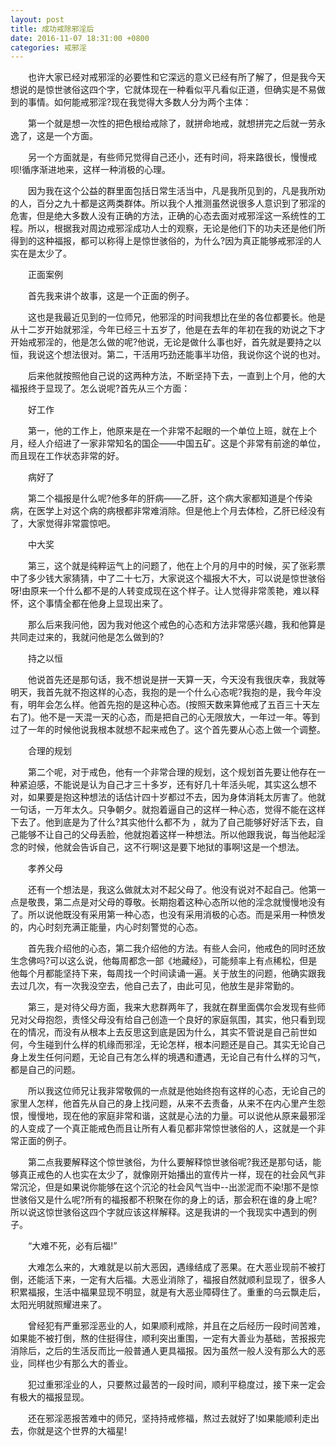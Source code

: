 ```yaml
---
layout: post
title: 成功戒除邪淫后
date: 2016-11-07 18:31:00 +0800
categories: 戒邪淫
---
```


　　也许大家已经对戒邪淫的必要性和它深远的意义已经有所了解了，但是我今天想说的是惊世骇俗这四个字，它就体现在一种看似平凡看似正道，但确实是不易做到的事情。如何能戒邪淫?现在我觉得大多数人分为两个主体：
　　第一个就是想一次性的把色根给戒除了，就拼命地戒，就想拼完之后就一劳永逸了，这是一个方面。
　　另一个方面就是，有些师兄觉得自己还小，还有时间，将来路很长，慢慢戒呗!循序渐进地来，这样一种消极的心理。
　　因为我在这个公益的群里面包括日常生活当中，凡是我所见到的，凡是我所劝的人，百分之九十都是这两类群体。所以我个人推测虽然说很多人意识到了邪淫的危害，但是绝大多数人没有正确的方法，正确的心态去面对戒邪淫这一系统性的工程。所以，根据我对周边戒邪淫成功人士的观察，无论是他们下的功夫还是他们所得到的这种福报，都可以称得上是惊世骇俗的，为什么?因为真正能够戒邪淫的人实在是太少了。
　　正面案例
　　首先我来讲个故事，这是一个正面的例子。
　　这也是我最近见到的一位师兄，他邪淫的时间我想比在坐的各位都要长。他是从十二岁开始就邪淫，今年已经三十五岁了，他是在去年的年初在我的劝说之下才开始戒邪淫的，他是怎么做的呢?他说，无论是做什么事也好，首先就是要持之以恒，我说这个想法很对。第二，干活用巧劲还能事半功倍，我说你这个说的也对。
　　后来他就按照他自己说的这两种方法，不断坚持下去，一直到上个月，他的大福报终于显现了。怎么说呢?首先从三个方面：
　　好工作
　　第一，他的工作上，他原来是在一个非常不起眼的一个单位上班，就在上个月，经人介绍进了一家非常知名的国企——中国五矿。这是个非常有前途的单位，而且现在工作状态非常的好。
　　病好了
　　第二个福报是什么呢?他多年的肝病——乙肝，这个病大家都知道是个传染病，在医学上对这个病的病根都非常难消除。但是他上个月去体检，乙肝已经没有了，大家觉得非常震惊吧。
　　中大奖
　　第三，这个就是纯粹运气上的问题了，他在上个月的月中的时候，买了张彩票中了多少钱大家猜猜，中了二十七万，大家说这个福报大不大，可以说是惊世骇俗呀!由原来一个什么都不是的人转变成现在这个样子。让人觉得非常羡艳，难以释怀，这个事情全都在他身上显现出来了。
　　那么后来我问他，因为我对他这个戒色的心态和方法非常感兴趣，我和他算是共同走过来的，我就问他是怎么做到的?
　　持之以恒
　　他说首先还是那句话，我不想说是拼一天算一天，今天没有我很庆幸，我就等明天，我首先就不抱这样的心态，我抱的是一个什么心态呢?我抱的是，我今年没有，明年会怎么样。他首先抱的是这种心态。(按照天数来算他戒了五百三十天左右了)。他不是一天混一天的心态，而是把自己的心无限放大，一年过一年。等到过了一年的时候他说我根本就想不起来戒色了。这个首先要从心态上做一个调整。
　　合理的规划
　　第二个呢，对于戒色，他有一个非常合理的规划，这个规划首先要让他存在一种紧迫感，不能说是认为自己才三十多岁，还有好几十年活头呢，其实这么想不对，如果要是抱这种想法的话估计四十岁都过不去，因为身体消耗太厉害了。他就一句话，一万年太久。只争朝夕。就抱着逼自己的这样一种心态，觉得不能在这样下去了。他到底是为了什么?其实他什么都不为 ，就为了自己能够好好活下去，自己能够不让自己的父母丢脸，他就抱着这样一种想法。所以他跟我说，每当他起淫念的时候，他就会告诉自己，这不行啊!这是要下地狱的事啊!这是一个想法。
　　孝养父母
　　还有一个想法是，我这么做就太对不起父母了。他没有说对不起自己。他第一点是敬畏，第二点是对父母的尊敬。长期抱着这种心态所以他的淫念就慢慢地没有了。所以说他既没有采用第一种心态，也没有采用消极的心态。而是采用一种愤发的，内心时刻充满正能量，内心时刻警觉的心态。
　　首先我介绍他的心态，第二我介绍他的方法。有些人会问，他戒色的同时还放生念佛吗?可以这么说，他每周都念一部《地藏经》，可能频率上有点稀松，但是他每个月都能坚持下来，每周找一个时间读诵一遍。关于放生的问题，他确实跟我去过几次，有一次我没空去，他自己去了，由此可见，他放生是非常勤的。
　　第三，是对待父母方面，我来大悲群两年了，我就在群里面偶尔会发现有些师兄对父母抱怨，责怪父母没有给自己创造一个良好的家庭氛围，其实，他只看到现在的情况，而没有从根本上去反思这到底是因为什么，其实不管说是自己前世如何，今生碰到什么样的机缘而邪淫，无论怎样，根本问题还是自己。其实无论自己身上发生任何问题，无论自己有怎么样的境遇和遭遇，无论自己有什么样的习气，都是自己的问题。
　　所以我这位师兄让我非常敬佩的一点就是他始终抱有这样的心态，无论自己的家里人怎样，他首先从自己的身上找问题，从来不去责备，从来不在内心里产生怨恨，慢慢地，现在他的家庭非常和谐，这就是心法的力量。可以说他从原来最邪淫的人变成了一个真正能戒色而且让所有人看见都非常惊世骇俗的人，这就是一个非常正面的例子。
　　第二点我要解释这个惊世骇俗，为什么要解释惊世骇俗呢?我还是那句话，能够真正戒色的人也实在太少了，就像刚开始播出的宣传片一样，现在的社会风气非常沉沦，但是如果说你能够在这个沉沦的社会风气当中--出淤泥而不染!那不是惊世骇俗又是什么呢?所有的福报都不积聚在你的身上的话，那会积在谁的身上呢?所以说这惊世骇俗这四个字就应该这样解释。这是我讲的一个我现实中遇到的例子。
　　“大难不死，必有后福!”
　　大难怎么来的，大难就是以前大恶因，遇缘结成了恶果。在大恶业现前不被打倒，还能活下来，一定有大后福。大恶业消除了，福报自然就顺利显现了，很多人积累福报，生活中福果显现不明显，就是有大恶业障碍住了。重重的乌云飘走后，太阳光明就照耀进来了。
　　曾经犯有严重邪淫恶业的人，如果顺利戒除，并且在之后经历一段时间苦难，如果能不被打倒，熬的住挺得住，顺利突出重围，一定有大善业为基础，苦报报完消除后，之后的生活反而比一般普通人更具福报。因为虽然一般人没有那么大的恶业，同样也少有那么大的善业。
　　犯过重邪淫业的人，只要熬过最苦的一段时间，顺利平稳度过，接下来一定会有极大的福报显现。
　　还在邪淫恶报苦难中的师兄，坚持持戒修福，熬过去就好了!如果能顺利走出去，你就是这个世界的大福星!